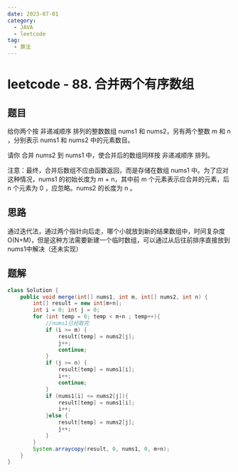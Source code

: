 ```yaml
---
date: 2023-07-01
category:
  - JAVA
  - leetcode
tag:
  - 算法
---
```


# leetcode - 88. 合并两个有序数组

## 题目

给你两个按 非递减顺序 排列的整数数组 nums1 和 nums2，另有两个整数 m 和 n ，分别表示 nums1 和 nums2 中的元素数目。

请你 合并 nums2 到 nums1 中，使合并后的数组同样按 非递减顺序 排列。

注意：最终，合并后数组不应由函数返回，而是存储在数组 nums1 中。为了应对这种情况，nums1 的初始长度为 m + n，其中前 m 个元素表示应合并的元素，后 n 个元素为 0 ，应忽略。nums2 的长度为 n 。

## 思路

通过迭代法，通过两个指针向后走，哪个小就放到新的结果数组中，时间复杂度O(N+M)，但是这种方法需要新建一个临时数组，可以通过从后往前排序直接放到nums1中解决（还未实现）


## 题解

```java
class Solution {
    public void merge(int[] nums1, int m, int[] nums2, int n) {
        int[] result = new int[m+n];
        int i = 0; int j = 0;
        for (int temp = 0; temp < m+n ; temp++){
            //nums1已经取完
            if (i >= m) {
                result[temp] = nums2[j];
                j++;
                continue;
            }
            if (j >= n) {
                result[temp] = nums1[i];
                i++;
                continue;
            }
            if (nums1[i] <= nums2[j]){
                result[temp] = nums1[i];
                i++;
            }else {
                result[temp] = nums2[j];
                j++;
            }
        }
        System.arraycopy(result, 0, nums1, 0, m+n);
    }
}
```